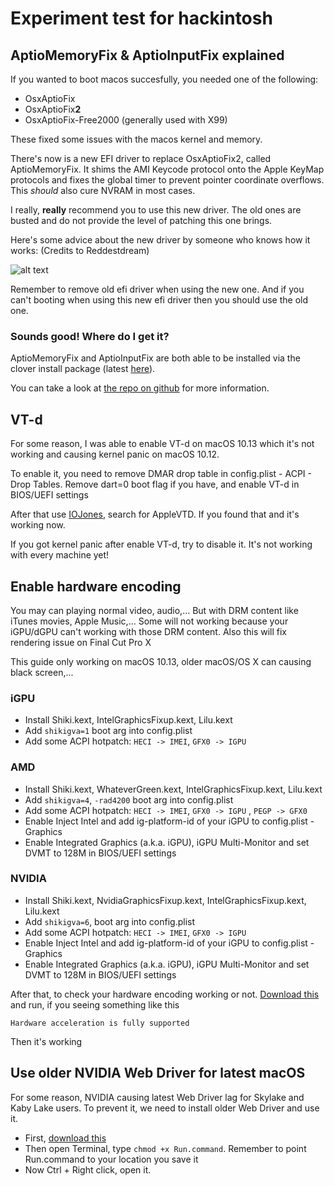 # Experiment test for hackintosh

## AptioMemoryFix & AptioInputFix explained

If you wanted to boot macos succesfully, you needed one of the following:

- OsxAptioFix
- OsxAptioFix**2**
- OsxAptioFix-Free2000 (generally used with X99)

These fixed some issues with the macos kernel and memory.

There's now is a new EFI driver to replace OsxAptioFix2, called AptioMemoryFix. It shims the AMI Keycode protocol onto the Apple KeyMap protocols and fixes the global timer to prevent pointer coordinate overflows. This *should* also cure NVRAM in most cases.

I really, **really** recommend you to use this new driver. The old ones are busted and do not provide the level of patching this one brings.

Here's some advice about the new driver by someone who knows how it works: (Credits to Reddestdream)

![alt text](Pictures/The%20new%20hotness.png)

Remember to remove old efi driver when using the new one. And if you can't booting when using this new efi driver then you should use the old one.

### Sounds good! Where do I get it?

AptioMemoryFix and AptioInputFix are both able to be installed via the clover install package (latest [here](https://github.com/Dids/clover-builder/releases/latest)).

You can take a look at [the repo on github](https://github.com/vit9696/AptioFixPkg) for more information.

## VT-d

For some reason, I was able to enable VT-d on macOS 10.13 which it's not working and causing kernel panic on macOS 10.12.

To enable it, you need to remove DMAR drop table in config.plist - ACPI - Drop Tables. Remove dart=0 boot flag if you have, and enable VT-d in BIOS/UEFI settings

After that use [IOJones](https://sourceforge.net/projects/iojones/), search for AppleVTD. If you found that and it's working now.

If you got kernel panic after enable VT-d, try to disable it. It's not working with every machine yet!

## Enable hardware encoding

You may can playing normal video, audio,... But with DRM content like iTunes movies, Apple Music,... Some will not working because your iGPU/dGPU can't working with those DRM content. Also this will fix rendering issue on Final Cut Pro X

This guide only working on macOS 10.13, older macOS/OS X can causing black screen,...

### iGPU

- Install Shiki.kext, IntelGraphicsFixup.kext, Lilu.kext
- Add `shikigva=1` boot arg into config.plist
- Add some ACPI hotpatch: `HECI -> IMEI`, `GFX0 -> IGPU` 

### AMD

- Install Shiki.kext, WhateverGreen.kext, IntelGraphicsFixup.kext, Lilu.kext
- Add `shikigva=4`, `-rad4200` boot arg into config.plist
- Add some ACPI hotpatch: `HECI -> IMEI`, `GFX0 -> IGPU` , `PEGP -> GFX0` 
- Enable Inject Intel and add ig-platform-id of your iGPU to config.plist - Graphics
- Enable Integrated Graphics (a.k.a. iGPU), iGPU Multi-Monitor and set DVMT to 128M in BIOS/UEFI settings

### NVIDIA

- Install Shiki.kext, NvidiaGraphicsFixup.kext, IntelGraphicsFixup.kext, Lilu.kext
- Add `shikigva=6`, boot arg into config.plist
- Add some ACPI hotpatch: `HECI -> IMEI`, `GFX0 -> IGPU`
- Enable Inject Intel and add ig-platform-id of your iGPU to config.plist - Graphics
- Enable Integrated Graphics (a.k.a. iGPU), iGPU Multi-Monitor and set DVMT to 128M in BIOS/UEFI settings

After that, to check your hardware encoding working or not. [Download this](Stuff/VDADecoderChecker.zip) and run, if you seeing something like this

`Hardware acceleration is fully supported`

Then it's working

## Use older NVIDIA Web Driver for latest macOS

For some reason, NVIDIA causing latest Web Driver lag for Skylake and Kaby Lake users. To prevent it, we need to install older Web Driver and use it.

- First, [download this](https://github.com/corpnewt/Web-Driver-Toolkit/archive/master.zip)
- Then open Terminal, type `chmod +x Run.command`. Remember to point Run.command to your location you save it
- Now Ctrl + Right click, open it.



